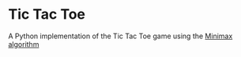 # Tic Tac Toe

A Python implementation of the Tic Tac Toe game using the [Minimax algorithm](https://en.wikipedia.org/wiki/Minimax)



